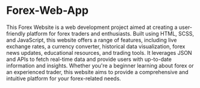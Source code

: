 # Forex-Web-App
This Forex Website is a web development project aimed at creating a user-friendly platform for forex traders and enthusiasts. Built using HTML, SCSS, and JavaScript, this website offers a range of features, including live exchange rates, a currency converter, historical data visualization, forex news updates, educational resources, and trading tools. It leverages JSON and APIs to fetch real-time data and provide users with up-to-date information and insights. Whether you're a beginner learning about forex or an experienced trader, this website aims to provide a comprehensive and intuitive platform for your forex-related needs.
